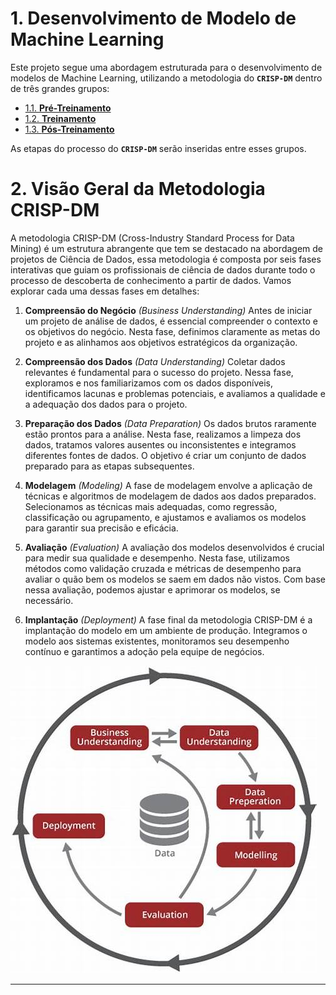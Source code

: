 # 1. Desenvolvimento de Modelo de Machine Learning

Este projeto segue uma abordagem estruturada para o desenvolvimento de modelos de Machine Learning, utilizando  a metodologia do **`CRISP-DM`** dentro de três grandes grupos:

- [1.1. **Pré-Treinamento**](2.1.2_Pre_treinamento.md)
- [1.2. **Treinamento**](2.1.3_Treinamento.md)
- [1.3. **Pós-Treinamento**](2.1.4_Pos_treinamento.md)

As etapas do processo do **`CRISP-DM`** serão inseridas entre esses grupos.

# 2. Visão Geral da Metodologia CRISP-DM

A metodologia CRISP-DM (Cross-Industry Standard Process for Data Mining) é um estrutura abrangente que tem se destacado na abordagem de projetos de Ciência de Dados, essa metodologia é composta por seis fases interativas que guiam os profissionais de ciência de dados durante todo o processo de descoberta de conhecimento a partir de dados. Vamos explorar cada uma dessas fases em detalhes:

1. **Compreensão do Negócio** *(Business Understanding)* Antes de iniciar um projeto de análise de dados, é essencial compreender o contexto e os objetivos do negócio. Nesta fase, definimos claramente as metas do projeto e as alinhamos aos objetivos estratégicos da organização.

2. **Compreensão dos Dados** *(Data Understanding)* Coletar dados relevantes é fundamental para o sucesso do projeto. Nessa fase, exploramos e nos familiarizamos com os dados disponíveis, identificamos lacunas e problemas potenciais, e avaliamos a qualidade e a adequação dos dados para o projeto.

3. **Preparação dos Dados** *(Data Preparation)* Os dados brutos raramente estão prontos para a análise. Nesta fase, realizamos a limpeza dos dados, tratamos valores ausentes ou inconsistentes e integramos diferentes fontes de dados. O objetivo é criar um conjunto de dados preparado para as etapas subsequentes.

4. **Modelagem** *(Modeling)* A fase de modelagem envolve a aplicação de técnicas e algoritmos de modelagem de dados aos dados preparados. Selecionamos as técnicas mais adequadas, como regressão, classificação ou agrupamento, e ajustamos e avaliamos os modelos para garantir sua precisão e eficácia.

5. **Avaliação** *(Evaluation)* A avaliação dos modelos desenvolvidos é crucial para medir sua qualidade e desempenho. Nesta fase, utilizamos métodos como validação cruzada e métricas de desempenho para avaliar o quão bem os modelos se saem em dados não vistos. Com base nessa avaliação, podemos ajustar e aprimorar os modelos, se necessário.

6. **Implantação** *(Deployment)* A fase final da metodologia CRISP-DM é a implantação do modelo em um ambiente de produção. Integramos o modelo aos sistemas existentes, monitoramos seu desempenho contínuo e garantimos a adoção pela equipe de negócios.

![image_crisp_dm](../image/Crisp_dm.png)

---